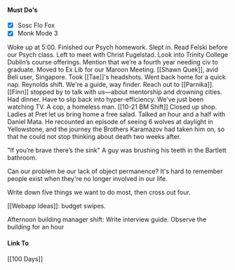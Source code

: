 #### Must Do's
- [x] Sosc Flo Fox
- [x] Monk Mode 3

Woke up at 5:00. Finished our Psych homework. Slept in. Read Felski before our Psych class. Left to meet with Christ Fugelstad. Look into Trinity College Dublin’s course offerings. Mention that we’re a fourth year needing civ to graduate. Moved to Ex Lib for our Maroon Meeting. [[Shawn Quek]], avid Beli user, Singapore. Took [[Tae]]'s headshots. Went back home for a quick nap. Reynolds shift. We're a guide, way finder. Reach out to [[Parnika]]. [[Finn]] stopped by to talk with us—about mentorship and drowning cities. Had dinner. Have to slip back into hyper-efficiency. We've just been watching TV.  A cop, a homeless man. [[10-21 BM Shift]] Closed up shop. Ladies at Pret let us bring home a free salad. Talked an hour and a half with Daniel Mata. He recounted an episode of seeing 6 wolves at daylight in Yellowstone, and the journey the Brothers Karamazov had taken him on, so that he could not stop thinking about death two weeks after.

"If you’re brave there’s the sink"
A guy was brushing his teeth in the Bartlett bathroom.

Can our problem be our lack of object permanence? It's hard to remember people exist when they're no longer involved in our life.

Write down five things we want to do most, then cross out four.

[[Webapp Ideas]]: budget swipes.

Afternoon building manager shift:
Write interview guide.
Observe the building for an hour
#### Link To
[[100 Days]]
